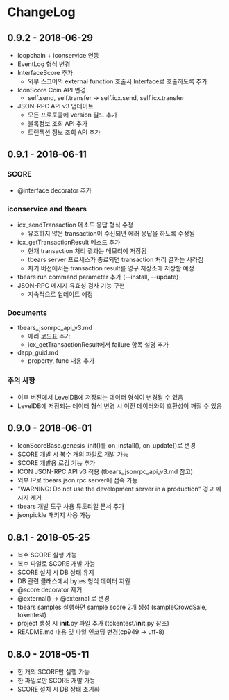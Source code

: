 # ChangeLog

## 0.9.2 - 2018-06-29

* loopchain + iconservice 연동
* EventLog 형식 변경
* InterfaceScore 추가
  - 외부 스코어의 external function 호출시 Interface로 호출하도록 추가
* IconScore Coin API 변경
  - self.send, self.transfer -> self.icx.send, self.icx.transfer
* JSON-RPC API v3 업데이트
  - 모든 프로토콜에 version 필드 추가
  - 블록정보 조회 API 추가
  - 트랜젝션 정보 조회 API 추가

## 0.9.1 - 2018-06-11

### SCORE

* @interface decorator 추가

### iconservice and tbears

* icx_sendTransaction 메소드 응답 형식 수정
    - 유효하지 않은 transaction이 수신되면 에러 응답을 하도록 수정됨
* icx_getTransactionResult 메소드 추가
    - 현재 transaction 처리 결과는 메모리에 저장됨
    - tbears server 프로세스가 종료되면 transaction 처리 결과는 사라짐
    - 차기 버전에서는 transaction result를 영구 저장소에 저장할 예정
* tbears run command parameter 추가 (--install, --update)
* JSON-RPC 메시지 유효성 검사 기능 구현
    - 지속적으로 업데이트 예정

### Documents

* tbears_jsonrpc_api_v3.md
    - 에러 코드표 추가
    - icx_getTransactionResult에서 failure 항목 설명 추가
* dapp_guid.md
    - property, func 내용 추가
    
### 주의 사항    
    
* 이후 버전에서 LevelDB에 저장되는 데이터 형식이 변경될 수 있음
* LevelDB에 저장되는 데이터 형식 변경 시 이전 데이터와의 호환성이 깨질 수 있음

## 0.9.0 - 2018-06-01

* IconScoreBase.genesis_init()를 on_install(), on_update()로 변경
* SCORE 개발 시 복수 개의 파일로 개발 가능
* SCORE 개발용 로깅 기능 추가
* ICON JSON-RPC API v3 적용 (tbears_jsonrpc_api_v3.md 참고)
* 외부 IP로 tbears json rpc server에 접속 가능
* "WARNING: Do not use the development server in a production" 경고 메시지 제거
* tbears 개발 도구 사용 튜토리얼 문서 추가
* jsonpickle 패키지 사용 가능

## 0.8.1 - 2018-05-25

* 복수 SCORE 실행 가능
* 복수 파일로 SCORE 개발 가능
* SCORE 설치 시 DB 상태 유지
* DB 관련 클래스에서 bytes 형식 데이터 지원
* @score decorator 제거
* @external() -> @external 로 변경
* tbears samples 실행하면 sample score 2개 생성 (sampleCrowdSale, tokentest)
* project 생성 시 __init__.py 파일 추가 (tokentest/__init__.py 참조)
* README.md 내용 및 파일 인코딩 변경(cp949 -> utf-8)

## 0.8.0 - 2018-05-11

* 한 개의 SCORE만 실행 가능
* 한 파일로만 SCORE 개발 가능
* SCORE 설치 시 DB 상태 초기화
